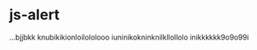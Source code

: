 # js-alert
          
       
...bjjbkk
knubikikionloilololooo
iuninikokninknilkllollolo
inikkkkkk9o9o99i

